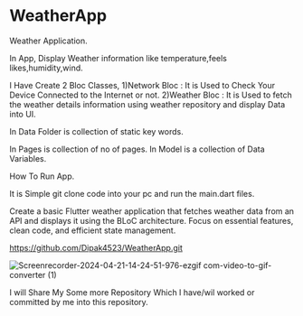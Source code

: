 # WeatherApp
Weather Application.

In App, Display Weather information like temperature,feels likes,humidity,wind.

I Have Create 2 Bloc Classes,
1)Network Bloc : It is Used to Check Your Device Connected to the Internet or not.
2)Weather Bloc : It is Used to fetch the weather details information using weather repository and display Data into UI.

In Data Folder is collection of static key words.

In Pages is collection of no of pages.
In Model is a collection of Data Variables.

How To Run App.

It is Simple git clone code into your pc and run the main.dart files.


Create a basic Flutter weather application that fetches weather data from an API and displays it using the BLoC architecture. Focus on essential features, clean code, and efficient state management.

https://github.com/Dipak4523/WeatherApp.git



![Screenrecorder-2024-04-21-14-24-51-976-ezgif com-video-to-gif-converter (1)](https://github.com/Dipak4523/WeatherApp/assets/46080330/91f15d6f-b9a6-4827-87ab-7cbb66fb59af)


I will Share My Some more Repository Which I have/wil worked or committed by me into this repository.




